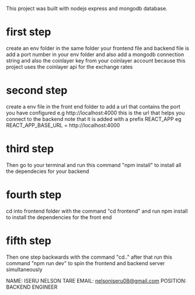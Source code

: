 This project was built with nodejs express and mongodb database.

# first step
create an env folder in the same folder your frontend file and backend file is add a port number in your env folder and also add a mongodb connection string and also the coinlayer key from your coinlayer account because this project uses the coinlayer api for the exchange rates
# second step
create a env file in the front end folder to add a url that contains the port you have configured e.g http://localhost:4000 this is the url that helps you connect to the backend note that it is added with a prefix  REACT_APP eg REACT_APP_BASE_URL = http://localhost:4000 
# third step
Then go to your terminal and run this command "npm install" to install all the dependecies for your backend 
# fourth step
cd into frontend folder with the command "cd frontend" and run npm install to install the dependencies for the front end 
# fifth step
Then one step backwards with the command "cd.." after that run this command "npm run dev" to spin the frontend and backend server simultaneously

NAME: ISERU NELSON TARE
EMAIL: nelsoniseru08@gmail.com
POSITION: BACKEND ENGINEER